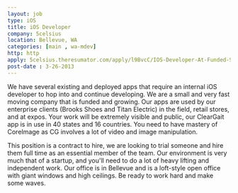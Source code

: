 ```yaml
---
layout: job
type: iOS
title: iOS Developer
company: 5celsius
location: Bellevue, WA
categories: [main , wa-mdev]
http: http
apply: 5celsius.theresumator.com/apply/l9BvcC/IOS-Developer-At-Funded-Startup.html
post-date : 3-26-2013
---
```


We have several existing and deployed apps that require an internal iOS developer to hop into and continue developing. We are a small and very fast moving company that is funded and growing. Our apps are used by our enterprise clients (Brooks Shoes and Titan Electric) in the field, retail stores, and at expos. Your work will be extremely visible and public, our ClearGait app is in use in 40 states and 16 countries. You need to have mastery of CoreImage as CG involves a lot of video and image manipulation.

This position is a contract to hire, we are looking to trial someone and hire them full time as an essential member of the team. Our environment is very much that of a startup, and you'll need to do a lot of heavy lifting and independent work. Our office is in Bellevue and is a loft-style open office with giant windows and high ceilings. Be ready to work hard and make some waves.

